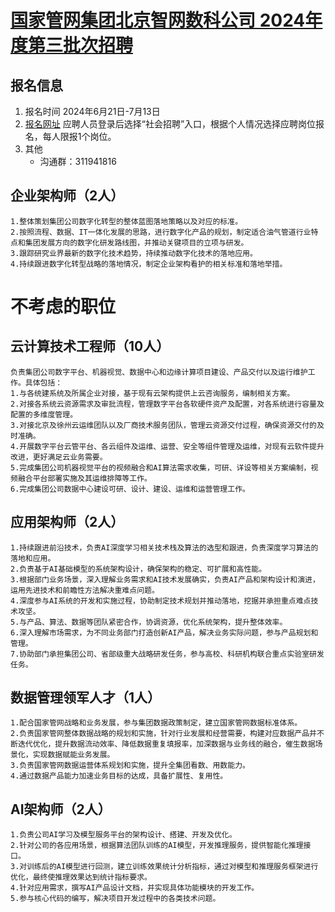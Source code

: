 # [国家管网集团北京智网数科公司 2024年度第三批次招聘](https://mp.weixin.qq.com/s/Fydt6HBpop_R0mnRivdJHg)

## 报名信息

1. 报名时间 2024年6月21日-7月13日
2. [报名网址](https://pipechina.hotjob.cn/) 应聘人员登录后选择“社会招聘”入口，根据个人情况选择应聘岗位报名，每人限报1个岗位。
3. 其他
    * 沟通群：311941816

## 企业架构师（2人）

```
1.整体策划集团公司数字化转型的整体蓝图落地策略以及对应的标准。
2.按照流程、数据、IT一体化发展的思路，进行数字化产品的规划，制定适合油气管道行业特点和集团发展方向的数字化研发路线图，并推动关键项目的立项与研发。
3.跟踪研究业界最新的数字化技术趋势，持续推动数字化技术的落地应用。
4.持续跟进数字化转型战略的落地情况，制定企业架构看护的相关标准和落地举措。
```

# 不考虑的职位

## 云计算技术工程师（10人）

```
负责集团公司数字平台、机器视觉、数据中心和边缘计算项目建设、产品交付以及运行维护工作。具体包括：
1.与各统建系统及所属企业对接，基于现有云架构提供上云咨询服务，编制相关方案。
2.对接各系统云资源需求及审批流程，管理数字平台各软硬件资产及配置，对各系统进行容量及配置的多维度管理。
3.对接北京及徐州云运维团队以及厂商技术服务团队，管理云资源交付过程，确保资源交付的及时准确。
4.开展数字平台云管平台、各云组件及运维、运营、安全等组件管理及运维，对现有云软件提升改进，更好满足云业务需要。
5.完成集团公司机器视觉平台的视频融合和AI算法需求收集，可研、详设等相关方案编制，视频融合平台部署实施及其运维排障等工作。
6.完成集团公司数据中心建设可研、设计、建设、运维和运营管理工作。
```

## 应用架构师（2人）

```
1.持续跟进前沿技术，负责AI深度学习相关技术栈及算法的选型和跟进，负责深度学习算法的落地和应用。
2.负责基于AI基础模型的系统架构设计，确保架构的稳定、可扩展和高性能。
3.根据部门业务场景，深入理解业务需求和AI技术发展确实，负责AI产品和架构设计和演进，运用先进技术和前瞻性方法解决重难点问题。
4.深度参与AI系统的开发和实施过程，协助制定技术规划并推动落地，挖据并承担重点难点技术攻坚。
5.与产品、算法、数据等团队紧密合作，协调资源，优化系统架构，提升整体效率。
6.深入理解市场需求，为不同业务部门打造创新AI产品，解决业务实际问题，参与产品规划和管理。
7.协助部门承担集团公司、省部级重大战略研发任务，参与高校、科研机构联合重点实验室研发任务。
```

## 数据管理领军人才（1人）

```
1.配合国家管网战略和业务发展，参与集团数据政策制定，建立国家管网数据标准体系。
2.负责国家管网整体数据战略的规划和实施，针对行业发展和经营需要，构建对应数据产品并不断迭代优化，提升数据流动效率、降低数据重复填报率，加深数据与业务线的融合，催生数据场景化，实现数据赋能业务发展。
3.负责国家管网数据运营体系规划和实施，提升全集团看数、用数能力。
4.通过数据产品能力加速业务目标的达成，具备扩展性、复用性。
```

## AI架构师（2人）
```
1.负责公司AI学习及模型服务平台的架构设计、搭建、开发及优化。
2.针对公司的各应用场景，根据算法团队训练的AI模型，开发推理服务，提供智能化推理接口。
3.对训练后的AI模型进行回测，建立训练效果统计分析指标，通过对模型和推理服务框架进行优化，最终使推理效果达到统计指标要求。
4.针对应用需求，撰写AI产品设计文档，并实现具体功能模块的开发工作。
5.参与核心代码的编写，解决项目开发过程中的各类技术问题。
```

